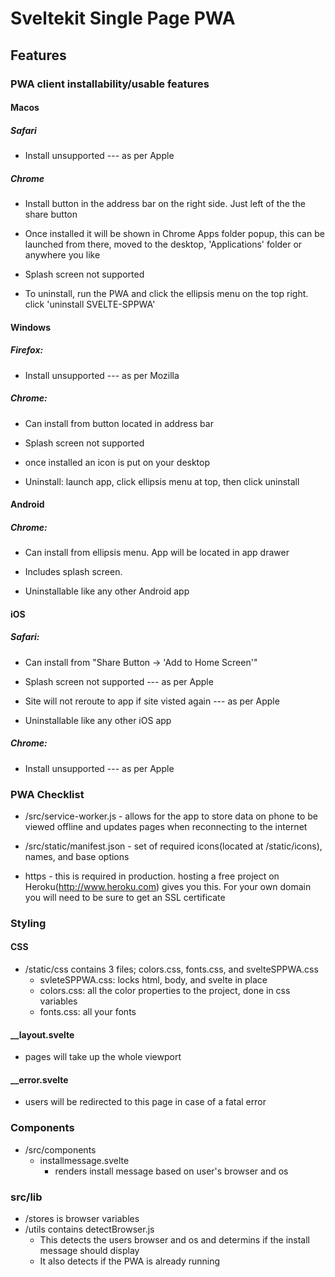 # Sveltekit Single Page PWA

## Features

### PWA client installability/usable features

#### Macos

##### Safari

* Install unsupported --- as per Apple

##### Chrome

* Install button in the address bar on the right side. Just left of the the share button

* Once installed it will be shown in Chrome Apps folder popup, this can be launched from there,  moved to the desktop, 'Applications' folder or anywhere you like

* Splash screen not supported

* To uninstall, run the PWA and click the ellipsis menu on the top right. click 'uninstall SVELTE-SPPWA'

#### Windows

##### Firefox:

* Install unsupported --- as per Mozilla

##### Chrome: 

* Can install from button located in address bar

* Splash screen not supported

* once installed an icon is put on your desktop

* Uninstall: launch app, click ellipsis menu at top, then click uninstall

#### Android

##### Chrome:

* Can install from ellipsis menu. App will be located in app drawer

* Includes splash screen.

* Uninstallable like any other Android app

#### iOS

##### Safari:

* Can install from "Share Button -> 'Add to Home Screen'"

* Splash screen not supported --- as per Apple

* Site will not reroute to app if site visted again --- as per Apple

* Uninstallable like any other iOS app

##### Chrome:

* Install unsupported --- as per Apple

### PWA Checklist

* /src/service-worker.js - allows for the app to store data on phone to be viewed offline and updates pages when reconnecting to the internet

* /src/static/manifest.json - set of required icons(located at /static/icons), names, and base options

* https - this is required in production. hosting a free project on Heroku(http://www.heroku.com) gives you this. For your own domain you will need to be sure to get an SSL certificate

### Styling

#### CSS

* /static/css contains 3 files; colors.css, fonts.css, and svelteSPPWA.css
    * svleteSPPWA.css: locks html, body, and svelte in place
    * colors.css: all the color properties to the project, done in css variables
    * fonts.css: all your fonts

#### __layout.svelte

* pages will take up the whole viewport

#### __error.svelte

* users will be redirected to this page in case of a fatal error

### Components

* /src/components
    * installmessage.svelte
        * renders install message based on user's browser and os

### src/lib
* /stores is browser variables
* /utils contains detectBrowser.js
    * This detects the users browser and os and determins if the install message should display
    * It also detects if the PWA is already running
